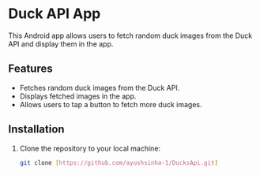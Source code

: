 # Duck API App

This Android app allows users to fetch random duck images from the Duck API and display them in the app.

## Features

- Fetches random duck images from the Duck API.
- Displays fetched images in the app.
- Allows users to tap a button to fetch more duck images.

## Installation

1. Clone the repository to your local machine:
   ```bash
   git clone [https://github.com/ayushsinha-1/DucksApi.git]

